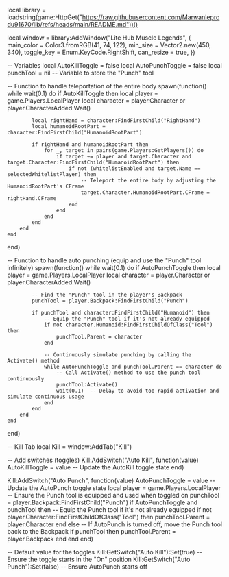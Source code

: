 local library = loadstring(game:HttpGet("https://raw.githubusercontent.com/Marwanleprodu91670/lib/refs/heads/main/README.md"))()

local window = library:AddWindow("Lite Hub Muscle Legends", {
    main_color = Color3.fromRGB(41, 74, 122),
    min_size = Vector2.new(450, 340),
    toggle_key = Enum.KeyCode.RightShift,
    can_resize = true,
})

-- Variables
local AutoKillToggle = false
local AutoPunchToggle = false
local punchTool = nil  -- Variable to store the "Punch" tool

-- Function to handle teleportation of the entire body
spawn(function()
    while wait(0.1) do
        if AutoKillToggle then
            local player = game.Players.LocalPlayer
            local character = player.Character or player.CharacterAdded:Wait()

            local rightHand = character:FindFirstChild("RightHand")
            local humanoidRootPart = character:FindFirstChild("HumanoidRootPart")

            if rightHand and humanoidRootPart then
                for _, target in pairs(game.Players:GetPlayers()) do
                    if target ~= player and target.Character and target.Character:FindFirstChild("HumanoidRootPart") then
                        if not (whitelistEnabled and target.Name == selectedWhitelistPlayer) then
                            -- Teleport the entire body by adjusting the HumanoidRootPart's CFrame
                            target.Character.HumanoidRootPart.CFrame = rightHand.CFrame
                        end
                    end
                end
            end
        end
    end
end)

-- Function to handle auto punching (equip and use the "Punch" tool infinitely)
spawn(function()
    while wait(0.1) do
        if AutoPunchToggle then
            local player = game.Players.LocalPlayer
            local character = player.Character or player.CharacterAdded:Wait()

            -- Find the "Punch" tool in the player's Backpack
            punchTool = player.Backpack:FindFirstChild("Punch")

            if punchTool and character:FindFirstChild("Humanoid") then
                -- Equip the "Punch" tool if it's not already equipped
                if not character.Humanoid:FindFirstChildOfClass("Tool") then
                    punchTool.Parent = character
                end

                -- Continuously simulate punching by calling the Activate() method
                while AutoPunchToggle and punchTool.Parent == character do
                    -- Call Activate() method to use the punch tool continuously
                    punchTool:Activate()
                    wait(0.1)  -- Delay to avoid too rapid activation and simulate continuous usage
                end
            end
        end
    end
end)

-- Kill Tab
local Kill = window:AddTab("Kill")

-- Add switches (toggles)
Kill:AddSwitch("Auto Kill", function(value)
    AutoKillToggle = value  -- Update the AutoKill toggle state
end)

Kill:AddSwitch("Auto Punch", function(value)
    AutoPunchToggle = value  -- Update the AutoPunch toggle state
    local player = game.Players.LocalPlayer
    -- Ensure the Punch tool is equipped and used when toggled on
    punchTool = player.Backpack:FindFirstChild("Punch")
    if AutoPunchToggle and punchTool then
        -- Equip the Punch tool if it's not already equipped
        if not player.Character:FindFirstChildOfClass("Tool") then
            punchTool.Parent = player.Character
        end
    else
        -- If AutoPunch is turned off, move the Punch tool back to the Backpack
        if punchTool then
            punchTool.Parent = player.Backpack
        end
    end
end)

-- Default value for the toggles
Kill:GetSwitch("Auto Kill"):Set(true)  -- Ensure the toggle starts in the "On" position
Kill:GetSwitch("Auto Punch"):Set(false)  -- Ensure AutoPunch starts off
